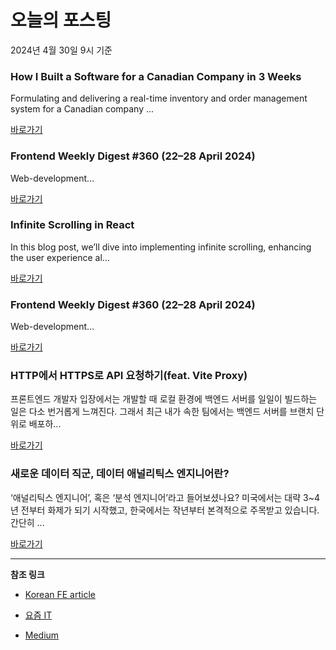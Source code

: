 # 오늘의 포스팅 
2024년 4월 30일 9시 기준 

### How I Built a Software for a Canadian Company in 3 Weeks 

 Formulating and delivering a real-time inventory and order management system for a Canadian company ... 

 [바로가기](https://medium.com/m/signin?actionUrl=https%3A%2F%2Fmedium.com%2F_%2Fbookmark%2Fp%2F46d017981e1b&operation=register&redirect=https%3A%2F%2Fmedium.com%2F%40identang928%2Fhow-i-built-a-software-for-a-canadian-company-in-3-weeks-46d017981e1b&source=---------0-84----------nextjs------bookmark_preview----5a0be5b6_23af_4b9b_b4e8_e85cae41d77b-------) 

### Frontend Weekly Digest #360 (22–28 April 2024) 

 Web-development... 

 [바로가기](https://medium.com/m/signin?actionUrl=https%3A%2F%2Fmedium.com%2F_%2Fbookmark%2Fp%2Faf95794f4c24&operation=register&redirect=https%3A%2F%2Ffrontender-ua.medium.com%2Ffrontend-weekly-digest-360-22-28-april-2023-af95794f4c24&source=---------0-84----------front_end_development------bookmark_preview----e099dbf6_b257_4b55_8d05_6d598763bda2-------) 

### Infinite Scrolling in React 

 In this blog post, we’ll dive into implementing infinite scrolling, enhancing the user experience al... 

 [바로가기](https://medium.com/m/signin?actionUrl=https%3A%2F%2Fmedium.com%2F_%2Fbookmark%2Fp%2F674dde144382&operation=register&redirect=https%3A%2F%2Fmedium.com%2F%40manpreetkamboj6191%2Finfinite-scrolling-in-react-674dde144382&source=---------0-84----------react------bookmark_preview----3a95cfb3_54b7_403f_baee_9b3135b96b4e-------) 

### Frontend Weekly Digest #360 (22–28 April 2024) 

 Web-development... 

 [바로가기](https://medium.com/m/signin?actionUrl=https%3A%2F%2Fmedium.com%2F_%2Fbookmark%2Fp%2Faf95794f4c24&operation=register&redirect=https%3A%2F%2Ffrontender-ua.medium.com%2Ffrontend-weekly-digest-360-22-28-april-2023-af95794f4c24&source=---------0-84----------javascript------bookmark_preview----7a81083e_169a_4d99_934e_2d0750238fd7-------) 

### HTTP에서 HTTPS로 API 요청하기(feat. Vite Proxy) 

 프론트엔드 개발자 입장에서는 개발할 때 로컬 환경에 백엔드 서버를 일일이 빌드하는 일은 다소 번거롭게 느껴진다. 그래서 최근 내가 속한 팀에서는 백엔드 서버를 브랜치 단위로 배포하... 

 [바로가기](https://yozm.wishket.com/magazine/detail/2565/) 

### 새로운 데이터 직군, 데이터 애널리틱스 엔지니어란? 

 ‘애널리틱스 엔지니어’, 혹은 ‘분석 엔지니어’라고 들어보셨나요? 미국에서는 대략 3~4년 전부터 화제가 되기 시작했고, 한국에서는 작년부터 본격적으로 주목받고 있습니다. 간단히 ... 

 [바로가기](https://yozm.wishket.com/magazine/detail/2563/) 

---

**참조 링크**

- [Korean FE article](https://kofearticle.substack.com) 

- [요즘 IT](https://yozm.wishket.com/magazine) 

- [Medium](https://medium.com) 

